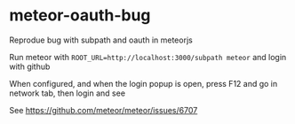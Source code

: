 # meteor-oauth-bug
Reprodue bug with subpath and oauth in meteorjs

Run meteor with `ROOT_URL=http://localhost:3000/subpath meteor` and login with github

When configured, and when the login popup is open, press F12 and go in network tab, then login and see

See https://github.com/meteor/meteor/issues/6707
